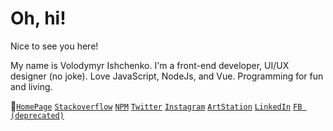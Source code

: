 # Oh, hi!

Nice to see you here!

My name is Volodymyr Ishchenko. I'm a front-end developer, UI/UX designer (no joke). Love JavaScript, NodeJs, and Vue. Programming for fun and living.

🔗[`HomePage`](https://vovchisko.dev) 
[`Stackoverflow`](https://stackoverflow.com/users/533976/vladimir-ishenko?tab=topactivity) 
[`NPM`](https://www.npmjs.com/~vovchisko) 
[`Twitter`](https://twitter.com/vovchisko) 
[`Instagram`](https://www.instagram.com/vovchisko.dev/) 
[`ArtStation`](https://www.artstation.com/vovchisko)
[`LinkedIn`](https://www.linkedin.com/in/vovchisko/)
[`FB (deprecated)`](https://www.facebook.com/vovchisko.dev)
